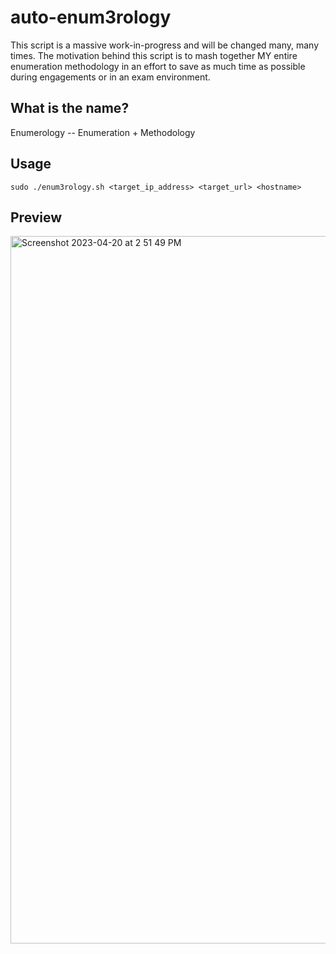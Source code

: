 # auto-enum3rology
This script is a massive work-in-progress and will be changed many, many times. The motivation behind this script is to mash together MY entire enumeration methodology in an effort to save as much time as possible during engagements or in an exam environment. 

## What is the name? 
Enumerology -- Enumeration + Methodology

## Usage
`sudo ./enum3rology.sh <target_ip_address> <target_url> <hostname>`

## Preview
<img width="1132" alt="Screenshot 2023-04-20 at 2 51 49 PM" src="https://user-images.githubusercontent.com/42036798/233460633-0e7dee7a-6025-41ef-b542-cf4d7ae0764e.png">

